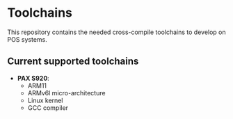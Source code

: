 # Toolchains

This repository contains the needed cross-compile toolchains to develop on POS systems.

## Current supported toolchains

- **PAX S920**: 
  - ARM11
  - ARMv6l micro-architecture
  - Linux kernel
  - GCC compiler
